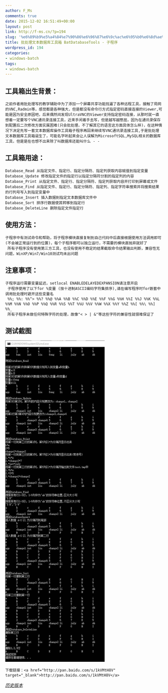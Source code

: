 ```yaml
---
author: F_Ms
comments: true
date: 2015-12-02 16:51:49+00:00
layout: post
link: http://f-ms.cn/?p=194
slug: '%e6%89%b9%e5%a4%84%e7%90%86%e6%96%87%e6%9c%ac%e6%95%b0%e6%8d%ae%e5%ba%93%e5%b7%a5%e5%85%b7%e7%ae%b1-databasetools'
title: 批处理文本数据库工具箱 BatDatabaseTools - 子程序
wordpress_id: 194
categories:
- windows-batch
tags:
- windows-batch
---
```


## 工具箱出生背景：



    
    之前作者用批处理写的教学辅助中为了添加一个屏幕共享功能找遍了各种远程工具，接触了局网的VNC,Radmin等，感觉都是各种强大，但是都没有命令行方式指定密码直接连接的Viewer,可能是因为安全原因吧，后来偶然间发现UltraVNC的Viewer支持指定密码连接，从那时就一直想着一定要写个VNC通讯录连接工具，近来手闲着手去写，但是越写越憋屈，因为在通讯录保存到配置后二次修改方面实属困难(只会批处理，不了解其它的语言这方面具体怎么样)，在这种情况下决定先写一套文本数据库操作工具箱子程序再回来继续写VNC通讯录连接工具,于是批处理文本数据库工具箱诞生了，可能名字听起来会让人误解为MicrosoftSQL,MySQL相关的数据库工具，但是是在也想不出来除了叫数据库还能叫什么 - -




## 工具箱用途：



    
    Database_Read 从指定文件、指定行、指定分隔符、指定列获取内容赋值到指定变量 
    Database_Update 修改指定文件的指定行以指定分隔符分割的指定列的内容 
    Database_Print 从指定文件、指定行、指定分隔符、指定列获取内容并打印到屏幕或文件 
    Database_Find 从指定文件、指定行、指定分隔符、指定列、指定字符串搜索并将搜索结果的行列号写入到指定变量中 
    Database_Insert 插入数据到指定文本数据库文件中 
    Database_Sort 排序行数据使其转移到指定行 
    Database_DeleteLine 删除指定文件指定行




## 使用方法：



    
    子程序中有测试命令和帮助，将子程序模块直接复制到自己代码中后直接根据使用方法调用即可(不会被正常运行到的位置)，每个子程序都可以独立运行，不需要的模块直抛弃就好了
     所有子程序没有使用第三方工具，也没有使用不稳定的结果截取命令结果输出判断，兼容性无问题，WinXP/Win7/Win10测试均未出问题




## 注意事项：



    
    子程序运行需要变量延迟，setlocal ENABLEDELAYEDEXPANSION请注意开启
     子程序使用了以下for %变量 (按十进制ASCII编码字符集排序),请在编写程序时for嵌套中调用批处理时避开这些变量名
     %%; %%: %%^> %%? %%@ %%A %%B %%C %%D %%E %%F %%G %%H %%I %%J %%K %%L %%M %%N %%O %%P %%Q %%R %%S %%T %%U %%V %%W %%X %%Y %%Z %%[ %%\ %%] %%_
     所有子程序未做任何特殊字符的处理，故像"< > | &"等这些字符的兼容性就很难保证了




## 测试截图


![a](/img/post/wp/2015/12/a.jpg)

    
    下载链接：<a href="http://pan.baidu.com/s/1kVMtH8V" target="_blank">http://pan.baidu.com/s/1kVMtH8V</a>


_[历史版本](http://pan.baidu.com/s/1pK41zh5)_
